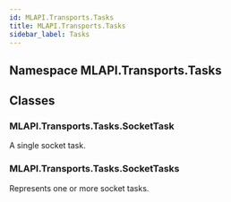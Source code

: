 ```yaml
---  
id: MLAPI.Transports.Tasks  
title: MLAPI.Transports.Tasks
sidebar_label: Tasks
---
```


## Namespace MLAPI.Transports.Tasks

<div class="markdown level0 summary">

</div>

<div class="markdown level0 conceptual">

</div>

<div class="markdown level0 remarks">

</div>

## Classes

### MLAPI.Transports.Tasks.SocketTask

<div class="section">

A single socket task.

</div>

### MLAPI.Transports.Tasks.SocketTasks

<div class="section">

Represents one or more socket tasks.

</div>
